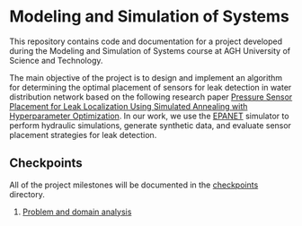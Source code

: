 # Modeling and Simulation of Systems

This repository contains code and documentation for a project developed during the Modeling and Simulation of Systems course at AGH University of Science and Technology.

The main objective of the project is to design and implement an algorithm for determining the optimal placement of sensors for leak detection in water distribution network based on the following research paper [Pressure Sensor Placement for Leak Localization Using Simulated Annealing with Hyperparameter Optimization](https://ieeexplore.ieee.org/document/9595369).
In our work, we use the [EPANET](https://www.epa.gov/water-research/epanet) simulator to perform hydraulic simulations, generate synthetic data, and evaluate sensor placement strategies for leak detection.

## Checkpoints

All of the project milestones will be documented in the [checkpoints](/checkpoints/) directory.

1. [Problem and domain analysis](/checkpoints/checkpoint1.md)
